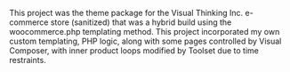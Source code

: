 This project was the theme package for the Visual Thinking Inc. e-commerce store (sanitized) that was a hybrid build using the woocommerce.php templating method.  This project incorporated my own custom templating, PHP logic, along with some pages controlled by Visual Composer, with inner product loops modified by Toolset due to time restraints.
